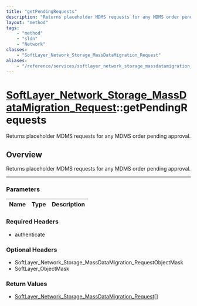 ```yaml
---
title: "getPendingRequests"
description: "Returns placeholder MDMS requests for any MDMS order pending approval."
layout: "method"
tags:
    - "method"
    - "sldn"
    - "Network"
classes:
    - "SoftLayer_Network_Storage_MassDataMigration_Request"
aliases:
    - "/reference/services/softlayer_network_storage_massdatamigration_request/getPendingRequests"
---
```

# [SoftLayer_Network_Storage_MassDataMigration_Request](/reference/services/SoftLayer_Network_Storage_MassDataMigration_Request)::getPendingRequests

Returns placeholder MDMS requests for any MDMS order pending approval.


## Overview 
Returns placeholder MDMS requests for any MDMS order pending approval. 

-----

### Parameters 
|Name | Type | Description |
| --- | --- | --- |


### Required Headers
* authenticate


### Optional Headers
* SoftLayer_Network_Storage_MassDataMigration_RequestObjectMask
* SoftLayer_ObjectMask

### Return Values
* <a href='/reference/datatypes/SoftLayer_Network_Storage_MassDataMigration_Request'>SoftLayer_Network_Storage_MassDataMigration_Request[] </a>





